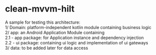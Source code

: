 # clean-mvvm-hilt
A sample for testing this architecture:  
1/ Domain: platform-independent kotlin module containing business logic  
2/ app: an Android Application Module containing  
2.1 - app package: for Application instance and dependency injection  
2.2 - ui package: containing ui logic and implementation of ui gateways  
3/ data: to be added later for data access

